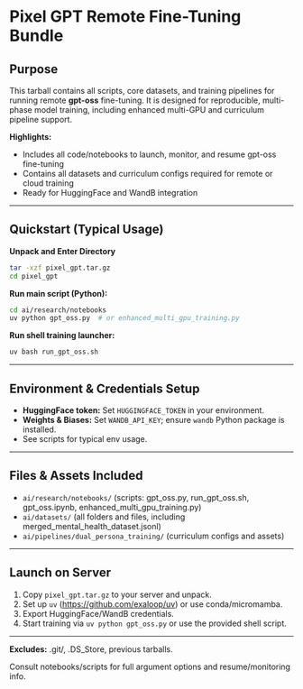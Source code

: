 # Pixel GPT Remote Fine-Tuning Bundle

## Purpose
This tarball contains all scripts, core datasets, and training pipelines for running remote **gpt-oss** fine-tuning. It is designed for reproducible, multi-phase model training, including enhanced multi-GPU and curriculum pipeline support.

**Highlights:**
- Includes all code/notebooks to launch, monitor, and resume gpt-oss fine-tuning
- Contains all datasets and curriculum configs required for remote or cloud training
- Ready for HuggingFace and WandB integration

---

## Quickstart (Typical Usage)

**Unpack and Enter Directory**
```bash
tar -xzf pixel_gpt.tar.gz
cd pixel_gpt
```

**Run main script (Python):**
```bash
cd ai/research/notebooks
uv python gpt_oss.py  # or enhanced_multi_gpu_training.py
```

**Run shell training launcher:**
```bash
uv bash run_gpt_oss.sh
```

---

## Environment & Credentials Setup

- **HuggingFace token:** Set `HUGGINGFACE_TOKEN` in your environment.
- **Weights & Biases:** Set `WANDB_API_KEY`; ensure `wandb` Python package is installed.
- See scripts for typical env usage.

---

## Files & Assets Included

- `ai/research/notebooks/` (scripts: gpt_oss.py, run_gpt_oss.sh, gpt_oss.ipynb, enhanced_multi_gpu_training.py)
- `ai/datasets/` (all folders and files, including merged_mental_health_dataset.jsonl)
- `ai/pipelines/dual_persona_training/` (curriculum configs and assets)

---

## Launch on Server

1. Copy `pixel_gpt.tar.gz` to your server and unpack.
2. Set up `uv` (https://github.com/exaloop/uv) or use conda/micromamba.
3. Export HuggingFace/WandB credentials.
4. Start training via `uv python gpt_oss.py` or use the provided shell script.

---

**Excludes:** .git/, .DS_Store, previous tarballs.

Consult notebooks/scripts for full argument options and resume/monitoring info.
  